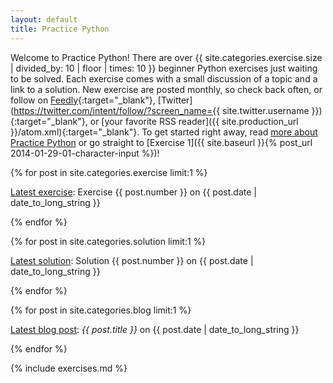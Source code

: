 ```yaml
---
layout: default
title: Practice Python
---
```


Welcome to Practice Python! There are over {{ site.categories.exercise.size | divided_by: 10 | floor | times: 10 }} beginner Python exercises just waiting to be solved. Each exercise comes with a small discussion of a topic and a link to a solution. New exercise are posted monthly, so check back often, or follow on [Feedly](http://cloud.feedly.com/#subscription%2Ffeed%2Fhttp%3A%2F%2Fpracticepython.org%2Fatom.xml){:target="_blank"}, [Twitter](https://twitter.com/intent/follow/?screen_name={{ site.twitter.username }}){:target="_blank"}, or [your favorite RSS reader]({{ site.production_url }}/atom.xml){:target="_blank"}. To get started right away, read [more about Practice Python](/about/) or go straight to [Exercise 1]({{ site.baseurl }}{% post_url 2014-01-29-01-character-input %})!

<div class="latest">
{% for post in site.categories.exercise limit:1 %}
	<p><a href="{{ site.baseurl }}{{ post.url }}">Latest exercise</a>: Exercise {{ post.number }} on {{ post.date | date_to_long_string }}</p>

{% endfor %}


{% for post in site.categories.solution limit:1 %}
	<p><a href="{{ site.baseurl }}{{ post.url }}">Latest solution</a>: Solution {{ post.number }} on {{ post.date | date_to_long_string }}</p>

{% endfor %}

{% for post in site.categories.blog limit:1 %}
	<p><a href="{{ site.baseurl }}{{ post.url }}">Latest blog post</a>: <i>{{ post.title }}</i> on {{ post.date | date_to_long_string }}</p>

{% endfor %}

</div>

{% include exercises.md %}